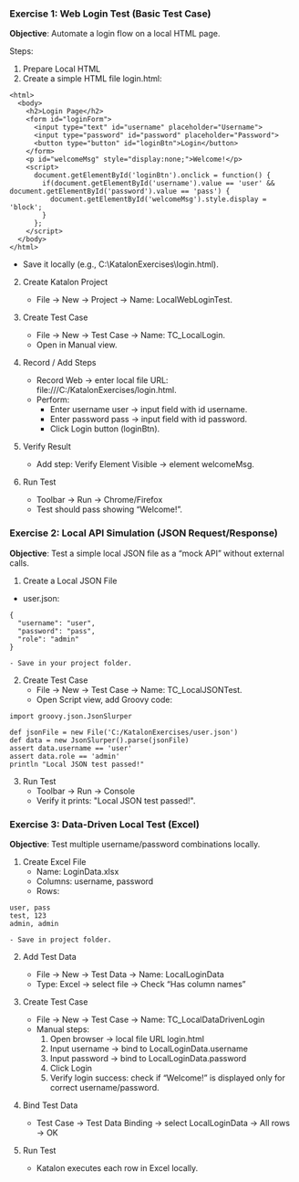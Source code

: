 

### Exercise 1: Web Login Test (Basic Test Case)

**Objective**: Automate a login flow on a local HTML page.

Steps:
1. Prepare Local HTML
2. Create a simple HTML file login.html:

```
<html>
  <body>
    <h2>Login Page</h2>
    <form id="loginForm">
      <input type="text" id="username" placeholder="Username">
      <input type="password" id="password" placeholder="Password">
      <button type="button" id="loginBtn">Login</button>
    </form>
    <p id="welcomeMsg" style="display:none;">Welcome!</p>
    <script>
      document.getElementById('loginBtn').onclick = function() {
        if(document.getElementById('username').value == 'user' && document.getElementById('password').value == 'pass') {
          document.getElementById('welcomeMsg').style.display = 'block';
        }
      };
    </script>
  </body>
</html>

```

- Save it locally (e.g., C:\KatalonExercises\login.html).

2. Create Katalon Project
	- File → New → Project → Name: LocalWebLoginTest.
3. Create Test Case
	- File → New → Test Case → Name: TC_LocalLogin.
	- Open in Manual view.
4. Record / Add Steps
	- Record Web → enter local file URL: file:///C:/KatalonExercises/login.html.
	- Perform:
		- Enter username user → input field with id username.
		- Enter password pass → input field with id password.
		- Click Login button (loginBtn).

5. Verify Result
	- Add step: Verify Element Visible → element welcomeMsg.

6. Run Test
	- Toolbar → Run → Chrome/Firefox
	- Test should pass showing “Welcome!”.


### Exercise 2: Local API Simulation (JSON Request/Response)

**Objective**: Test a simple local JSON file as a “mock API” without external calls.

1. Create a Local JSON File

- user.json:


```
{
  "username": "user",
  "password": "pass",
  "role": "admin"
}

```

	- Save in your project folder.

2. Create Test Case
	- File → New → Test Case → Name: TC_LocalJSONTest.
	- Open Script view, add Groovy code:


```
import groovy.json.JsonSlurper

def jsonFile = new File('C:/KatalonExercises/user.json')
def data = new JsonSlurper().parse(jsonFile)
assert data.username == 'user'
assert data.role == 'admin'
println "Local JSON test passed!"

```

3. Run Test
	- Toolbar → Run → Console
	- Verify it prints: "Local JSON test passed!".


### Exercise 3: Data-Driven Local Test (Excel)

**Objective**: Test multiple username/password combinations locally.

1. Create Excel File
	- Name: LoginData.xlsx
	- Columns: username, password
	- Rows:

```
user, pass
test, 123
admin, admin

```

	- Save in project folder.

2. Add Test Data
	 - File → New → Test Data → Name: LocalLoginData
	 - Type: Excel → select file → Check “Has column names”

3. Create Test Case
	- File → New → Test Case → Name: TC_LocalDataDrivenLogin
	- Manual steps:
		1. Open browser → local file URL login.html
		2. Input username → bind to LocalLoginData.username
		3. Input password → bind to LocalLoginData.password
		4. Click Login
		5. Verify login success: check if “Welcome!” is displayed only for correct username/password.

4. Bind Test Data
	- Test Case → Test Data Binding → select LocalLoginData → All rows → OK
5. Run Test
	- Katalon executes each row in Excel locally.


	